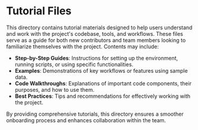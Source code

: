 # Tutorial Files

This directory contains tutorial materials designed to help users understand and work with the project's codebase, tools, and workflows. These files serve as a guide for both new contributors and team members looking to familiarize themselves with the project. Contents may include:

- **Step-by-Step Guides**: Instructions for setting up the environment, running scripts, or using specific functionalities.
- **Examples**: Demonstrations of key workflows or features using sample data.
- **Code Walkthroughs**: Explanations of important code components, their purposes, and how to use them.
- **Best Practices**: Tips and recommendations for effectively working with the project.

By providing comprehensive tutorials, this directory ensures a smoother onboarding process and enhances collaboration within the team.
